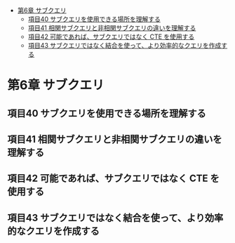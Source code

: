 <!-- TOC -->

- [第6章 サブクエリ](#第6章-サブクエリ)
    - [項目40 サブクエリを使用できる場所を理解する](#項目40-サブクエリを使用できる場所を理解する)
    - [項目41 相関サブクエリと非相関サブクエリの違いを理解する](#項目41-相関サブクエリと非相関サブクエリの違いを理解する)
    - [項目42 可能であれば、サブクエリではなく CTE を使用する](#項目42-可能であればサブクエリではなく-cte-を使用する)
    - [項目43 サブクエリではなく結合を使って、より効率的なクエリを作成する](#項目43-サブクエリではなく結合を使ってより効率的なクエリを作成する)

<!-- /TOC -->

# 第6章 サブクエリ

## 項目40 サブクエリを使用できる場所を理解する

## 項目41 相関サブクエリと非相関サブクエリの違いを理解する

## 項目42 可能であれば、サブクエリではなく CTE を使用する

## 項目43 サブクエリではなく結合を使って、より効率的なクエリを作成する
